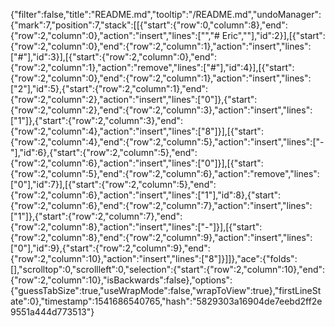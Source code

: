 {"filter":false,"title":"README.md","tooltip":"/README.md","undoManager":{"mark":7,"position":7,"stack":[[{"start":{"row":0,"column":8},"end":{"row":2,"column":0},"action":"insert","lines":["","# Eric",""],"id":2}],[{"start":{"row":2,"column":0},"end":{"row":2,"column":1},"action":"insert","lines":["#"],"id":3}],[{"start":{"row":2,"column":0},"end":{"row":2,"column":1},"action":"remove","lines":["#"],"id":4}],[{"start":{"row":2,"column":0},"end":{"row":2,"column":1},"action":"insert","lines":["2"],"id":5},{"start":{"row":2,"column":1},"end":{"row":2,"column":2},"action":"insert","lines":["0"]},{"start":{"row":2,"column":2},"end":{"row":2,"column":3},"action":"insert","lines":["1"]},{"start":{"row":2,"column":3},"end":{"row":2,"column":4},"action":"insert","lines":["8"]}],[{"start":{"row":2,"column":4},"end":{"row":2,"column":5},"action":"insert","lines":["-"],"id":6},{"start":{"row":2,"column":5},"end":{"row":2,"column":6},"action":"insert","lines":["0"]}],[{"start":{"row":2,"column":5},"end":{"row":2,"column":6},"action":"remove","lines":["0"],"id":7}],[{"start":{"row":2,"column":5},"end":{"row":2,"column":6},"action":"insert","lines":["1"],"id":8},{"start":{"row":2,"column":6},"end":{"row":2,"column":7},"action":"insert","lines":["1"]},{"start":{"row":2,"column":7},"end":{"row":2,"column":8},"action":"insert","lines":["-"]}],[{"start":{"row":2,"column":8},"end":{"row":2,"column":9},"action":"insert","lines":["0"],"id":9},{"start":{"row":2,"column":9},"end":{"row":2,"column":10},"action":"insert","lines":["8"]}]]},"ace":{"folds":[],"scrolltop":0,"scrollleft":0,"selection":{"start":{"row":2,"column":10},"end":{"row":2,"column":10},"isBackwards":false},"options":{"guessTabSize":true,"useWrapMode":false,"wrapToView":true},"firstLineState":0},"timestamp":1541686540765,"hash":"5829303a16904de7eebd2ff2e9551a444d773513"}
